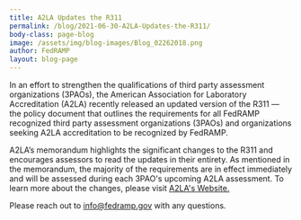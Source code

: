 ```yaml
---
title: A2LA Updates the R311
permalink: /blog/2021-06-30-A2LA-Updates-the-R311/
body-class: page-blog
image: /assets/img/blog-images/Blog_02262018.png
author: FedRAMP
layout: blog-page
---
```

In an effort to strengthen the qualifications of third party assessment organizations (3PAOs), the American Association for Laboratory Accreditation (A2LA) recently released an updated version of the R311 — the policy document that outlines the requirements for all FedRAMP recognized third party assessment organizations (3PAOs) and organizations seeking A2LA accreditation to be recognized by FedRAMP. 

A2LA’s memorandum highlights the significant changes to the R311 and encourages assessors to read the updates in their entirety. As mentioned in the memorandum, the majority of the requirements are in effect immediately and will be assessed during each 3PAO's upcoming A2LA assessment. To learn more about the changes, please visit [A2LA's Website.](https://a2la.qualtraxcloud.com/ShowDocument.aspx?ID=5621)

Please reach out to <a href="mailto:info@fedramp.gov">info@fedramp.gov</a> with any questions. 

